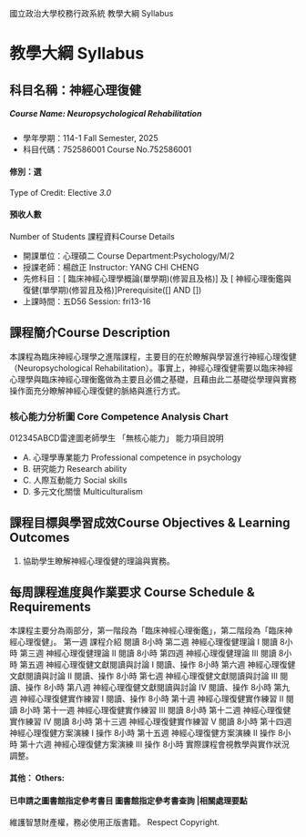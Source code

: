 國立政治大學校務行政系統 教學大綱 Syllabus
# 教學大綱 Syllabus
##  科目名稱：神經心理復健
#####  Course Name: Neuropsychological Rehabilitation
  * 學年學期：114-1 Fall Semester, 2025 
  * 科目代碼：752586001 Course No.752586001
#### 修別：選
Type of Credit: Elective 
_3.0_
#### 預收人數
Number of Students
課程資料Course Details
  * 開課單位：心理碩二 Course Department:Psychology/M/2 
  * 授課老師：楊啟正 Instructor: YANG CHI CHENG 
  * 先修科目：[ 臨床神經心理學概論(單學期)(修習且及格)] 及 [ 神經心理衡鑑與復健(單學期)(修習且及格)]Prerequisite([] AND [])
  * 上課時間：五D56 Session: fri13-16
##  課程簡介Course Description
本課程為臨床神經心理學之進階課程，主要目的在於瞭解與學習進行神經心理復健（Neuropsychological Rehabilitation）。事實上，神經心理復健需要以臨床神經心理學與臨床神經心理衡鑑做為主要且必備之基礎，且藉由此二基礎從學理與實務操作面充分瞭解神經心理復健的脈絡與進行方式。
###  核心能力分析圖 Core Competence Analysis Chart
012345ABCD雷達圖老師學生
「無核心能力」 
能力項目說明
  * A. 心理學專業能力 Professional competence in psychology
  * B. 研究能力 Research ability
  * C. 人際互動能力 Social skills
  * D. 多元文化關懷 Multiculturalism
##  課程目標與學習成效Course Objectives & Learning Outcomes 
1. 協助學生瞭解神經心理復健的理論與實務。
##  每周課程進度與作業要求 Course Schedule & Requirements
本課程主要分為兩部分，第一階段為「臨床神經心理衡鑑」，第二階段為「臨床神經心理復健」。
第一週 課程介紹 閱讀 8小時
第二週 神經心理復健理論 I 閱讀 8小時
第三週 神經心理復健理論 II 閱讀 8小時
第四週 神經心理復健理論 III 閱讀 8小時
第五週 神經心理復健文獻閱讀與討論 I 閱讀、操作 8小時
第六週 神經心理復健文獻閱讀與討論 II 閱讀、操作 8小時
第七週 神經心理復健文獻閱讀與討論 III 閱讀、操作 8小時
第八週 神經心理復健文獻閱讀與討論 IV 閱讀、操作 8小時
第九週 神經心理復健實作練習 I 閱讀、操作 8小時
第十週 神經心理復健實作練習 II 閱讀 8小時
第十一週 神經心理復健實作練習 III 閱讀 8小時
第十二週 神經心理復健實作練習 IV 閱讀 8小時
第十三週 神經心理復健實作練習 V 閱讀 8小時
第十四週 神經心理復健方案演練 I 操作 8小時
第十五週 神經心理復健方案演練 II 操作 8小時
第十六週 神經心理復健方案演練 III 操作 8小時
實際課程會視教學與實作狀況調整。
####  其他： Others:
####  已申請之圖書館指定參考書目  圖書館指定參考書查詢 |相關處理要點
維護智慧財產權，務必使用正版書籍。 Respect Copyright.